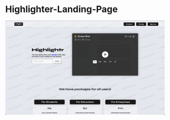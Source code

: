 # Highlighter-Landing-Page

![](https://github.com/chetachiezikeuzor/Highlighter-Landing-Page/blob/master/assets/TopFace.png?raw=true)